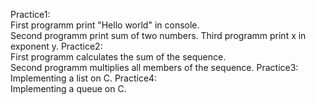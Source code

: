  Practice1:  
  First programm print "Hello world" in console.  
  Second programm print sum of two numbers. 
  Third programm print x in exponent y. 
 Practice2:  
  First programm calculates the sum of the sequence.  
  Second programm multiplies all members of the sequence. 
 Practice3:  
  Implementing a list on C. 
 Practice4:  
  Implementing a queue on C.  
